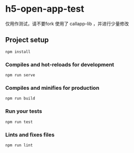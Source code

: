 # h5-open-app-test

 仅用作测试，请不要fork
 使用了 callapp-lib ，并进行少量修改

## Project setup
```
npm install
```

### Compiles and hot-reloads for development
```
npm run serve
```

### Compiles and minifies for production
```
npm run build
```

### Run your tests
```
npm run test
```

### Lints and fixes files
```
npm run lint
```
